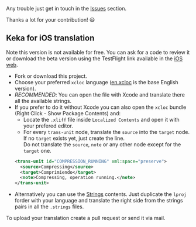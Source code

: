 Any trouble just get in touch in the [Issues](https://github.com/aonez/Keka/issues) section.

Thanks a lot for your contribution! 😃

## Keka for iOS translation

Note this version is not available for free. You can ask for a code to review it or download the beta version using the TestFlight link available in the [iOS web](https://ios.keka.io).

- Fork or download this project.
- Choose your preferred `xcloc` language ([en.xcloc](en.xcloc) is the base English version).
- *RECOMMENDED*: You can open the file with Xcode and translate there all the available strings.
- If you prefer to do it without Xcode you can also open the `xcloc` bundle (Right Click - Show Package Contents) and:
  - Locate the `.xliff` file inside `Localized Contents` and open it with your prefered editor.
  - For every `trans-unit` node, translate the `source` into the `target` node. If no `target` exists yet, just create the line.<br />
    Do not translate the `source`, `note` or any other node except for the `target` one.
  ```xml
  <trans-unit id="COMPRESSION_RUNNING" xml:space="preserve">
    <source>Compressing</source>
    <target>Comprimiendo</target>
    <note>Compressing, operation running.</note>
  </trans-unit>
  ```
- Alternatively you can use the [Strings](Strings) contents. Just duplicate the `lproj` forder with your language and translate the right side from the strings pairs in all the `.strings` files.

To upload your translation create a pull request or send it via mail.
